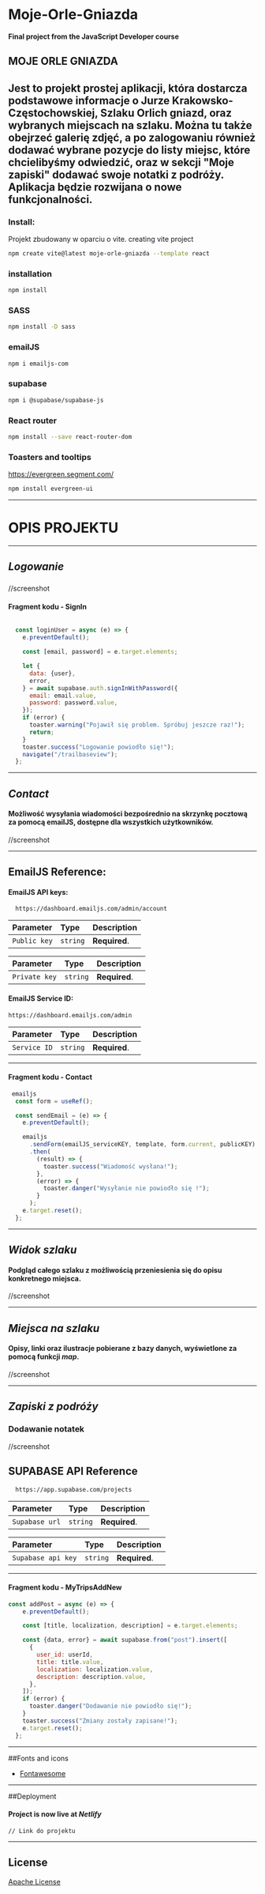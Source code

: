 # Moje-Orle-Gniazda
**Final project from the JavaScript Developer course**

## MOJE ORLE GNIAZDA
Jest to projekt prostej aplikacji, która dostarcza podstawowe informacje o Jurze Krakowsko-Częstochowskiej, Szlaku Orlich gniazd, oraz wybranych miejscach na szlaku.
Można tu także obejrzeć galerię zdjęć, a po zalogowaniu również dodawać wybrane pozycje do listy miejsc, które chcielibyśmy odwiedzić, oraz w sekcji "Moje zapiski" dodawać swoje notatki z podróży.
Aplikacja będzie rozwijana o nowe funkcjonalności.
---

### Install:

Projekt zbudowany w oparciu o vite.
creating vite project
```bash
npm create vite@latest moje-orle-gniazda --template react
```
### installation
```bash
npm install
```
### SASS
```bash
npm install -D sass
```
### emailJS
```bash
npm i emailjs-com
```
### supabase
```bash
npm i @supabase/supabase-js
```
### React router
```bash
npm install --save react-router-dom
```
### Toasters and tooltips
https://evergreen.segment.com/
```bash
npm install evergreen-ui
```
---

# OPIS PROJEKTU

---

## *Logowanie*
### 
//screenshot
 

 
 
#### Fragment kodu - **SignIn**

```javascript

  const loginUser = async (e) => {
    e.preventDefault();

    const [email, password] = e.target.elements;

    let {
      data: {user},
      error,
    } = await supabase.auth.signInWithPassword({
      email: email.value,
      password: password.value,
    });
    if (error) {
      toaster.warning("Pojawił się problem. Spróbuj jeszcze raz!");
      return;
    }
    toaster.success("Logowanie powiodło się!");
    navigate("/trailbaseview");
  };

```


---

## *Contact*

#### Możliwość wysyłania wiadomości bezpośrednio na skrzynkę pocztową za pomocą emailJS, dostępne dla wszystkich użytkowników.
//screenshot

---

## EmailJS Reference:

#### EmailJS API keys:
```http
  https://dashboard.emailjs.com/admin/account
```

| Parameter | Type     | Description                |
| :-------- | :------- | :------------------------- |
| `Public key` | `string` | **Required**.|


| Parameter | Type     | Description                       |
| :-------- | :------- | :-------------------------------- |
| `Private key`      | `string` | **Required**.  |

#### EmailJS Service ID:

```http
https://dashboard.emailjs.com/admin
```

| Parameter | Type     | Description                |
| :-------- | :------- | :------------------------- |
| `Service ID` | `string` | **Required**.|

---

#### Fragment kodu - **Contact**

```javascript
 emailjs
  const form = useRef();

  const sendEmail = (e) => {
    e.preventDefault();

    emailjs
      .sendForm(emailJS_serviceKEY, template, form.current, publicKEY)
      .then(
        (result) => {
          toaster.success("Wiadomość wysłana!");
        },
        (error) => {
          toaster.danger("Wysyłanie nie powiodło się !");
        }
      );
    e.target.reset();
  };
```

---

## *Widok szlaku*
#### Podgląd całego szlaku z możliwością przeniesienia się do opisu konkretnego miejsca.
//screenshot

---

## *Miejsca na szlaku*
#### Opisy, linki oraz ilustracje pobierane z bazy danych, wyświetlone za pomocą funkcji *map*.

//screenshot


---

## *Zapiski z podróży*
### Dodawanie notatek 
//screenshot

 
 ## SUPABASE API Reference


```http
  https://app.supabase.com/projects
```

| Parameter | Type     | Description                |
| :-------- | :------- | :------------------------- |
| `Supabase url` | `string` | **Required**.|


| Parameter | Type     | Description                       |
| :-------- | :------- | :-------------------------------- |
| `Supabase api key`      | `string` | **Required**.  |
---


#### Fragment kodu - **MyTripsAddNew**
```javascript
const addPost = async (e) => {
    e.preventDefault();

    const [title, localization, description] = e.target.elements;

    const {data, error} = await supabase.from("post").insert([
      {
        user_id: userId,
        title: title.value,
        localization: localization.value,
        description: description.value,
      },
    ]);
    if (error) {
      toaster.danger("Dodawanie nie powiodło się!");
    }
    toaster.success("Zmiany zostały zapisane!");
    e.target.reset();
  };
```

---
##Fonts and icons

 - [Fontawesome](https://fontawesome.com/icons)

---
##Deployment
#### Project is now live at *Netlify*
```https
// Link do projektu
```
---

## License
[Apache License](https://www.apache.org/licenses/LICENSE-2.0)
